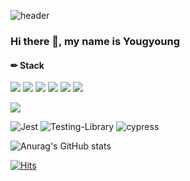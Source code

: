 ![header](https://capsule-render.vercel.app/api?type=wave&color=ffc045&height=150&section=header&text=&fontSize=50)


### Hi there 👋, my name is Yougyoung
#### ✏ Stack
<img src="https://img.shields.io/badge/html-E34F26?style=for-the-badge&logo=html5&logoColor=white"> <img src="https://img.shields.io/badge/css-1572B6?style=for-the-badge&logo=css3&logoColor=white">
<img src="https://img.shields.io/badge/javascript-F7DF1E?style=for-the-badge&logo=javascript&logoColor=black">
<img src="https://img.shields.io/badge/TypeScript-007ACC?style=for-the-badge&logo=typescript&logoColor=white">
<img src="https://img.shields.io/badge/react-61DAFB?style=for-the-badge&logo=react&logoColor=black">
<img src="https://img.shields.io/badge/Next-black?style=for-the-badge&logo=next.js&logoColor=white">

<img src="https://img.shields.io/badge/ESLint-4B3263?style=for-the-badge&logo=eslint&logoColor=white">


![Jest](https://img.shields.io/badge/-jest-%23C21325?style=for-the-badge&logo=jest&logoColor=white)
![Testing-Library](https://img.shields.io/badge/-TestingLibrary-%23E33332?style=for-the-badge&logo=testing-library&logoColor=white)
![cypress](https://img.shields.io/badge/-cypress-%23E5E5E5?style=for-the-badge&logo=cypress&logoColor=058a5e)


![Anurag's GitHub stats](https://github-readme-stats.vercel.app/api?username=U-gummy&show_icons=true)

[![Hits](https://hits.seeyoufarm.com/api/count/incr/badge.svg?url=https%3A%2F%2Fgithub.com%2FU-gummy%2Fhit-counter&count_bg=%23FF8080&title_bg=%23CF2361&icon=&icon_color=%23A2A2A2&title=hits&edge_flat=true)](https://hits.seeyoufarm.com)
